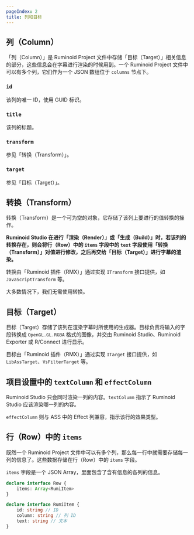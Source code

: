 ```yaml
---
pageIndex: 2
title: 列和目标
---
```


## 列（Column）

「列（Column）」是 Ruminoid Project 文件中存储「目标（Target）」相关信息的部分，这些信息会在字幕进行渲染的时候用到。一个 Ruminoid Project 文件中可以有多个列，它们作为一个 JSON 数组位于 `columns` 节点下。

### `id`

该列的唯一 ID，使用 GUID 标识。

### `title`

该列的标题。

### `transform`

参见「转换（Transform）」。

### `target`

参见「目标（Target）」。

## 转换（Transform）

转换（Transform）是一个可为空的对象，它存储了该列上要进行的值转换的操作。

**Ruminoid Studio 在进行「渲染（Render）」或「生成（Build）」时，若该列的转换存在，则会将行（Row）中的 `items` 字段中的 `text` 字段使用「转换（Transform）」对值进行修改，之后再交给「目标（Target）」进行字幕的渲染。**

转换由「Ruminoid 插件（RMX）」通过实现 `ITransform` 接口提供，如 `JavaScriptTransform` 等。

大多数情况下，我们无需使用转换。

## 目标（Target）

目标（Target）存储了该列在渲染字幕时所使用的生成器。目标负责将输入的字段转换成 `OpenGL.GL.RGBA` 格式的图像，并交由 Ruminoid Studio、Ruminoid Exporter 或 R/Connect 进行显示。

目标由「Ruminoid 插件（RMX）」通过实现 `ITarget` 接口提供，如 `LibAssTarget`、`VsFilterTarget` 等。

## 项目设置中的 `textColumn` 和 `effectColumn`

Ruminoid Studio 只会同时渲染一列的内容。`textColumn` 指示了 Ruminoid Studio 应该渲染哪一列的内容。

`effectColumn` 则与 ASS 中的 Effect 列兼容，指示该行的效果类型。

## 行（Row）中的 `items`

既然一个 Ruminoid Project 文件中可以有多个列，那么每一行中就需要存储每一列的信息了。这些数据存储在行（Row）中的 `items` 字段。

`items` 字段是一个 JSON Array，里面包含了含有信息的各列的信息。

```ts
declare interface Row {
	items: Array<RumiItem>
}

declare interface RumiItem {
    id: string // ID
    column: string // 列 ID
    text: string // 文本
}
```

